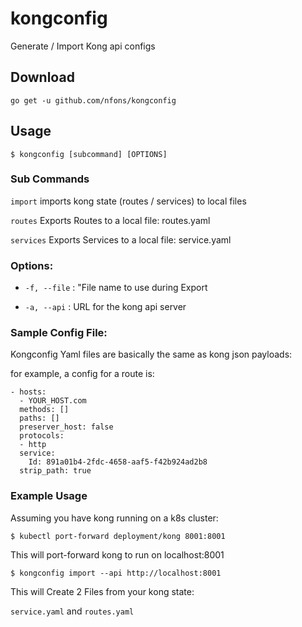 # kongconfig
Generate / Import  Kong api configs


## Download
`go get -u github.com/nfons/kongconfig`


## Usage
`$ kongconfig [subcommand] [OPTIONS]`  

### Sub Commands
`import` imports kong state (routes / services) to local files

`routes` Exports Routes to a local file: routes.yaml

`services` Exports Services to a local file: service.yaml


### Options:
* `-f, --file` : "File name to use during Export

* `-a, --api` : URL for the kong api server


### Sample Config File:
Kongconfig Yaml files are basically the same as kong json payloads:

for example, a config for a route is:

    - hosts:
      - YOUR_HOST.com
      methods: []
      paths: []
      preserver_host: false
      protocols:
      - http
      service:
        Id: 891a01b4-2fdc-4658-aaf5-f42b924ad2b8
      strip_path: true

### Example Usage

Assuming you have kong running on a k8s cluster:

`$ kubectl port-forward deployment/kong 8001:8001`

This will port-forward kong to run on localhost:8001


`$ kongconfig import --api http://localhost:8001`

This will Create 2 Files from your kong state:

`service.yaml` and `routes.yaml`
